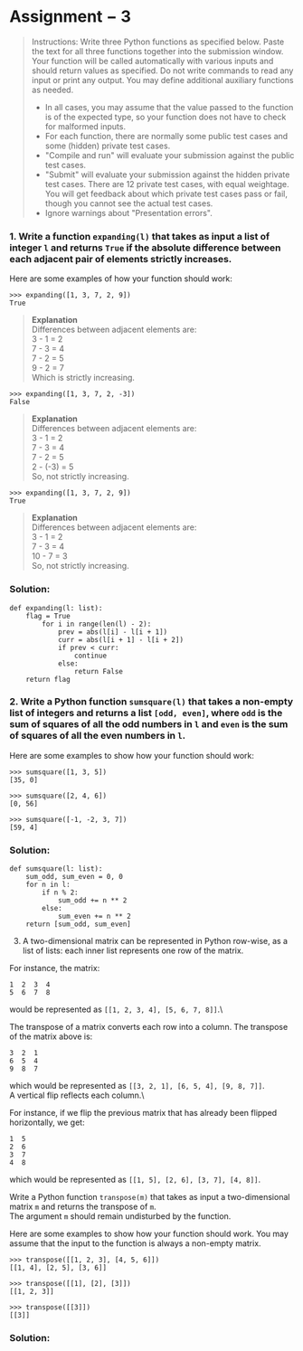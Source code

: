 # Assignment $-$ 3

> Instructions:
> Write three Python functions as specified below. Paste the text for all three functions together into the submission window. Your function will be called automatically with various inputs and should return values as specified. Do not write commands to read any input or print any output.
> You may define additional auxiliary functions as needed.
> - In all cases, you may assume that the value passed to the function is of the expected type, so your function does not have to check for malformed inputs.
> - For each function, there are normally some public test cases and some (hidden) private test cases.
> - "Compile and run" will evaluate your submission against the public test cases.
> - "Submit" will evaluate your submission against the hidden private test cases. There are 12 private test cases, with equal weightage. You will get feedback about which private test cases pass or fail, though you cannot see the actual test cases.
> - Ignore warnings about "Presentation errors".

### 1. Write a function `expanding(l)` that takes as input a list of integer `l` and returns `True` if the absolute difference between each adjacent pair of elements strictly increases.

Here are some examples of how your function should work:
```
>>> expanding([1, 3, 7, 2, 9])
True
```
> **Explanation**\
> Differences between adjacent elements are:\
> 3 - 1 = 2\
> 7 - 3 = 4\
> 7 - 2 = 5\
> 9 - 2 = 7\
> Which is strictly increasing.

```
>>> expanding([1, 3, 7, 2, -3]) 
False
```
> **Explanation**\
> Differences between adjacent elements are:\
> 3 - 1 = 2\
> 7 - 3 = 4\
> 7 - 2 = 5\
> 2 - (-3) = 5\
> So, not strictly increasing.

```
>>> expanding([1, 3, 7, 2, 9])
True
```
> **Explanation**\
> Differences between adjacent elements are:\
> 3 - 1 = 2\
> 7 - 3 = 4\
> 10 - 7 = 3\
> So, not strictly increasing.

### Solution:
```
def expanding(l: list):
	flag = True
		for i in range(len(l) - 2):
			prev = abs(l[i] - l[i + 1])
			curr = abs(l[i + 1] - l[i + 2])
			if prev < curr:
				continue
			else:
				return False
	return flag
```

### 2. Write a Python function `sumsquare(l)` that takes a non-empty list of integers and returns a list `[odd, even]`, where `odd` is the sum of squares of all the odd numbers in `l` and `even` is the sum of squares of all the even numbers in `l`.

Here are some examples to show how your function should work:
```
>>> sumsquare([1, 3, 5])
[35, 0]

>>> sumsquare([2, 4, 6])
[0, 56]

>>> sumsquare([-1, -2, 3, 7])
[59, 4]
```

### Solution:
```
def sumsquare(l: list):
	sum_odd, sum_even = 0, 0
	for n in l:
		if n % 2:
			sum_odd += n ** 2
		else:
			sum_even += n ** 2
	return [sum_odd, sum_even]
```

3. A two-dimensional matrix can be represented in Python row-wise, as a list of lists: each inner list represents one row of the matrix.

For instance, the matrix:
```
1  2  3  4
5  6  7  8
```
would be represented as `[[1, 2, 3, 4], [5, 6, 7, 8]]`.\

The transpose of a matrix converts each row into a column. The transpose of the matrix above is:
```
3  2  1
6  5  4
9  8  7
```
which would be represented as `[[3, 2, 1], [6, 5, 4], [9, 8, 7]]`.\
A vertical flip reflects each column.\

For instance, if we flip the previous matrix that has already been flipped horizontally, we get:
```
1  5
2  6
3  7
4  8
```
which would be represented as `[[1, 5], [2, 6], [3, 7], [4, 8]]`.

Write a Python function `transpose(m)` that takes as input a two-dimensional matrix `m` and returns the transpose of `m`.\
The argument `m` should remain undisturbed by the function.

Here are some examples to show how your function should work. You may assume that the input to the function is always a non-empty matrix.
```
>>> transpose([[1, 2, 3], [4, 5, 6]])
[[1, 4], [2, 5], [3, 6]]

>>> transpose([[1], [2], [3]])
[[1, 2, 3]]

>>> transpose([[3]])
[[3]]
```

### Solution:
```

```
